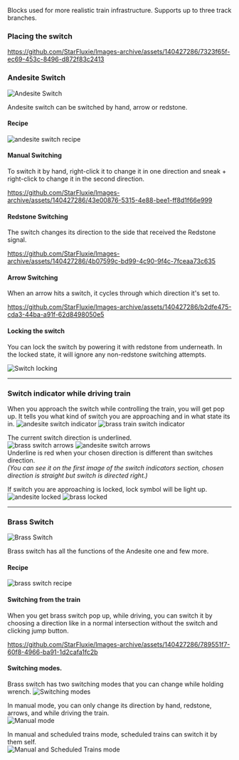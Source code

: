 
Blocks used for more realistic train infrastructure. Supports up to three track branches.
### Placing the switch

https://github.com/StarFluxie/Images-archive/assets/140427286/7323f65f-ec69-453c-8496-d872f83c2413

### **Andesite Switch** 
![Andesite Switch](https://github.com/StarFluxie/Images-archive/assets/140427286/1f34cbac-beee-4c54-bb6f-847ed013da76)

Andesite switch can be switched by hand, arrow or redstone.
#### Recipe
![andesite switch recipe](https://github.com/StarFluxie/Images-archive/assets/140427286/f04d2a09-37f2-46f1-8208-fb29012f5b0b)


#### **Manual Switching**
To switch it by hand,
right-click it to change it in one direction and sneak + right-click to change it in the second direction.

https://github.com/StarFluxie/Images-archive/assets/140427286/43e00876-5315-4e88-bee1-ff8d1f66e999

#### **Redstone Switching**
The switch changes its direction to the side that received the Redstone signal.

https://github.com/StarFluxie/Images-archive/assets/140427286/4b07599c-bd99-4c90-9f4c-7fceaa73c635

#### **Arrow Switching**
When an arrow hits a switch, it cycles through which direction it's set to.

https://github.com/StarFluxie/Images-archive/assets/140427286/b2dfe475-cda3-44ba-a91f-62d8498050e5

#### **Locking the switch**
You can lock the switch by powering it with redstone from underneath.
In the locked state, it will ignore any non-redstone switching attempts.

![Switch locking](https://github.com/StarFluxie/Images-archive/assets/140427286/d16fa232-d774-440e-a7ea-67d8dd32d53a)
***

### Switch indicator while driving train
When you approach the switch while controlling the train, you will get pop up. It tells you what kind of switch you are approaching and in what state its in.
![andesite switch indicator](https://github.com/StarFluxie/Images-archive/assets/140427286/9aee2a0b-f6a6-4919-9e13-0ae6c55835ab)
![brass train switch indicator](https://github.com/StarFluxie/Images-archive/assets/140427286/b4ecabf3-9b13-4e95-8d59-05504b048cae)

The current switch direction is underlined.   
![brass switch arrows](https://github.com/StarFluxie/Images-archive/assets/140427286/67a52576-bb9c-4026-9dee-d593a51647c1)
![andesite switch arrows](https://github.com/StarFluxie/Images-archive/assets/140427286/60754bc5-6dc6-40eb-acff-8fde571657ed)  
Underline is red when your chosen direction is different than switches direction.  
_(You can see it on the first image of the switch indicators section, chosen direction is straight but switch is directed right.)_


If switch you are approaching is locked, lock symbol will be light up.  
![andesite locked](https://github.com/StarFluxie/Images-archive/assets/140427286/792456be-26c5-41a7-9283-60551fc35cd4)
![brass locked](https://github.com/StarFluxie/Images-archive/assets/140427286/b9eaa249-d09d-4eef-a07f-673dd40922fd)



***

### **Brass Switch**
![Brass Switch](https://github.com/StarFluxie/Images-archive/assets/140427286/b182a7b2-0777-4393-8f2f-7e5f65ecdd64)

Brass switch has all the functions of the Andesite one and few more.
#### Recipe
![brass switch recipe](https://github.com/StarFluxie/Images-archive/assets/140427286/040c3fc2-fb1a-4b1e-b812-4ca54915430f)


#### **Switching from the train**
When you get brass switch pop up, while driving,
you can switch it by choosing a direction like in a normal intersection without the switch and clicking jump button.

https://github.com/StarFluxie/Images-archive/assets/140427286/789551f7-60f8-4966-ba91-1d2cafa1fc2b

#### **Switching modes.**
Brass switch has two switching modes that you can change while holding wrench.
![Switching modes](https://github.com/StarFluxie/Images-archive/assets/140427286/fb1e7f84-2aae-4558-ade8-43972bf48474)

In manual mode, you can only change its direction by hand, redstone, arrows, and while driving the train.  
![Manual mode](https://github.com/StarFluxie/Images-archive/assets/140427286/fdca444e-7601-4874-9dc5-14f6cfa7ea1c)

In manual and scheduled trains mode, scheduled trains can switch it by them self.  
![Manual and Scheduled Trains mode](https://github.com/StarFluxie/Images-archive/assets/140427286/7395a59b-b1df-4073-868c-739d8d400227)
